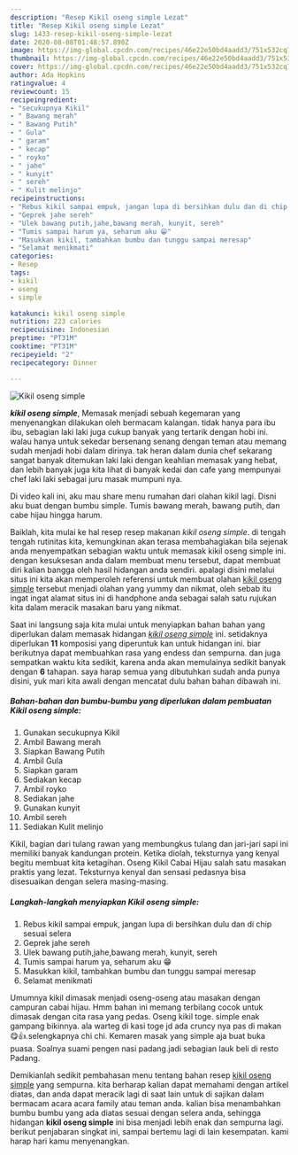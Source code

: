 ```yaml
---
description: "Resep Kikil oseng simple Lezat"
title: "Resep Kikil oseng simple Lezat"
slug: 1433-resep-kikil-oseng-simple-lezat
date: 2020-08-08T01:48:57.890Z
image: https://img-global.cpcdn.com/recipes/46e22e50bd4aadd3/751x532cq70/kikil-oseng-simple-foto-resep-utama.jpg
thumbnail: https://img-global.cpcdn.com/recipes/46e22e50bd4aadd3/751x532cq70/kikil-oseng-simple-foto-resep-utama.jpg
cover: https://img-global.cpcdn.com/recipes/46e22e50bd4aadd3/751x532cq70/kikil-oseng-simple-foto-resep-utama.jpg
author: Ada Hopkins
ratingvalue: 4
reviewcount: 15
recipeingredient:
- "secukupnya Kikil"
- " Bawang merah"
- " Bawang Putih"
- " Gula"
- " garam"
- " kecap"
- " royko"
- " jahe"
- " kunyit"
- " sereh"
- " Kulit melinjo"
recipeinstructions:
- "Rebus kikil sampai empuk, jangan lupa di bersihkan dulu dan di chip sesuai selera"
- "Geprek jahe sereh"
- "Ulek bawang putih,jahe,bawang merah, kunyit, sereh"
- "Tumis sampai harum ya, seharum aku 😁"
- "Masukkan kikil, tambahkan bumbu dan tunggu sampai meresap"
- "Selamat menikmati"
categories:
- Resep
tags:
- kikil
- oseng
- simple

katakunci: kikil oseng simple 
nutrition: 223 calories
recipecuisine: Indonesian
preptime: "PT31M"
cooktime: "PT31M"
recipeyield: "2"
recipecategory: Dinner

---
```



![Kikil oseng simple](https://img-global.cpcdn.com/recipes/46e22e50bd4aadd3/751x532cq70/kikil-oseng-simple-foto-resep-utama.jpg)

<b><i>kikil oseng simple</i></b>, Memasak menjadi sebuah kegemaran yang menyenangkan dilakukan oleh bermacam kalangan. tidak hanya para ibu ibu, sebagian laki laki juga cukup banyak yang tertarik dengan hobi ini. walau hanya untuk sekedar bersenang senang dengan teman atau memang sudah menjadi hobi dalam dirinya. tak heran dalam dunia chef sekarang sangat banyak ditemukan laki laki dengan keahlian memasak yang hebat, dan lebih banyak juga kita lihat di banyak kedai dan cafe yang mempunyai chef laki laki sebagai juru masak mumpuni nya.

Di video kali ini, aku mau share menu rumahan dari olahan kikil lagi. Disni aku buat dengan bumbu simple. Tumis bawang merah, bawang putih, dan cabe hijau hingga harum.

Baiklah, kita mulai ke hal resep resep makanan <i>kikil oseng simple</i>. di tengah tengah rutinitas kita, kemungkinan akan terasa membahagiakan bila sejenak anda menyempatkan sebagian waktu untuk memasak kikil oseng simple ini. dengan kesuksesan anda dalam membuat menu tersebut, dapat membuat diri kalian bangga oleh hasil hidangan anda sendiri. apalagi disini melalui situs ini kita akan memperoleh referensi untuk membuat olahan <u>kikil oseng simple</u> tersebut menjadi olahan yang yummy dan nikmat, oleh sebab itu ingat ingat alamat situs ini di handphone anda sebagai salah satu rujukan kita dalam meracik masakan baru yang nikmat.


Saat ini langsung saja kita mulai untuk menyiapkan bahan bahan yang diperlukan dalam memasak hidangan <u><i>kikil oseng simple</i></u> ini. setidaknya diperlukan <b>11</b> komposisi yang diperuntuk kan untuk hidangan ini. biar berikutnya dapat membuahkan rasa yang endess dan sempurna. dan juga sempatkan waktu kita sedikit, karena anda akan memulainya sedikit banyak dengan <b>6</b> tahapan. saya harap semua yang dibutuhkan sudah anda punya disini, yuk mari kita awali dengan mencatat dulu bahan bahan dibawah ini.

<!--inarticleads1-->

##### Bahan-bahan dan bumbu-bumbu yang diperlukan dalam pembuatan Kikil oseng simple:

1. Gunakan secukupnya Kikil
1. Ambil  Bawang merah
1. Siapkan  Bawang Putih
1. Ambil  Gula
1. Siapkan  garam
1. Sediakan  kecap
1. Ambil  royko
1. Sediakan  jahe
1. Gunakan  kunyit
1. Ambil  sereh
1. Sediakan  Kulit melinjo


Kikil, bagian dari tulang rawan yang membungkus tulang dan jari-jari sapi ini memiliki banyak kandungan protein. Ketika diolah, teksturnya yang kenyal begitu membuat kita ketagihan. Oseng Kikil Cabai Hijau salah satu masakan praktis yang lezat. Teksturnya kenyal dan sensasi pedasnya bisa disesuaikan dengan selera masing-masing. 

<!--inarticleads2-->

##### Langkah-langkah menyiapkan Kikil oseng simple:

1. Rebus kikil sampai empuk, jangan lupa di bersihkan dulu dan di chip sesuai selera
1. Geprek jahe sereh
1. Ulek bawang putih,jahe,bawang merah, kunyit, sereh
1. Tumis sampai harum ya, seharum aku 😁
1. Masukkan kikil, tambahkan bumbu dan tunggu sampai meresap
1. Selamat menikmati


Umumnya kikil dimasak menjadi oseng-oseng atau masakan dengan campuran cabai hijau. Hmm bahan ini memang terbilang cocok untuk dimasak dengan cita rasa yang pedas. Oseng kikil toge. simple enak gampang bikinnya. ala warteg di kasi toge jd ada cruncy nya pas di makan 😋👍.selengkapnya chi chi. Kemaren masak yang simple aja buat buka puasa. Soalnya suami pengen nasi padang.jadi sebagian lauk beli di resto Padang. 

Demikianlah sedikit pembahasan menu tentang bahan resep <u>kikil oseng simple</u> yang sempurna. kita berharap kalian dapat memahami dengan artikel diatas, dan anda dapat meracik lagi di saat lain untuk di sajikan dalam bermacam acara acara family atau teman anda. kalian bisa menambahkan bumbu bumbu yang ada diatas sesuai dengan selera anda, sehingga hidangan <b>kikil oseng simple</b> ini bisa menjadi lebih enak dan sempurna lagi. berikut penjabaran singkat ini, sampai bertemu lagi di lain kesempatan. kami harap hari kamu menyenangkan.
